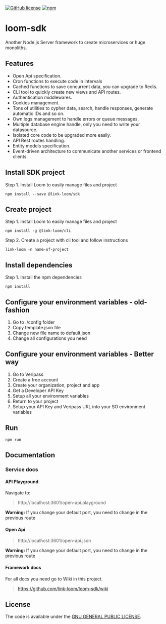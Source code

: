 [![GitHub license](https://img.shields.io/github/license/link-loom/loom-svc-js.svg)](https://github.com/link-loom/loom-svc-js/blob/master/LICENSE) 
[![npm](https://img.shields.io/npm/v/npm.svg)](https://www.npmjs.com/package/beat-cli)

# loom-sdk

Another Node.js Server framework to create microservices or huge monoliths.

## Features

* Open Api specification.
* Cron functions to execute code in intervals
* Cached functions to save concurrent data, you can upgrade to Redis.
* CLI tool to quickly create new views and API routes.
* Authentication middlewares.
* Cookies management.
* Tons of utilities to cypher data, search, handle responses, generate automatic IDs and so on.
* Own logs management to handle errors or queue messages.
* Multiple database engine handle, only you need to write your datasource.
* Isolated core code to be upgraded more easily.
* API Rest routes handling.
* Entity models specification.
* Event-driven architecture to communicate another services or frontend clients.

## Install SDK project

Step 1. Install Loom to easily manage files and project

```shell
npm install --save @link-loom/sdk
```

## Create project

Step 1. Install Loom to easily manage files and project

```shell
npm install -g @link-loom/cli
```

Step 2. Create a project with cli tool and follow instructions

```shell
link-loom -n name-of-project
```

## Install dependencies

Step 1. Install the npm dependencies
```shell
npm install
```

## Configure your environment variables - old-fashion

1. Go to ./config folder
2. Copy template.json file
3. Change new file name to default.json
4. Change all configurations you need

## Configure your environment variables - Better way

1. Go to Veripass
2. Create a free account
3. Create your organization, project and app
4. Get a Developer API Key
5. Setup all your environment variables
6. Return to your project
7. Setup your API Key and Veripass URL into your SO environment variables

## Run

```shell
npm run
```


## Documentation

### Service docs

#### API Playground

Navigate to:

> http://localhost:3601/open-api.playground

**Warning:** If you change your default port, you need to change in the previous route

#### Open Api

> http://localhost:3601/open-api.json

**Warning:** If you change your default port, you need to change in the previous route

#### Framework docs

For all docs you need go to Wiki in this project.

> https://github.com/link-loom/loom-sdk/wiki

## License

The code is available under the [GNU GENERAL PUBLIC LICENSE](LICENSE).
